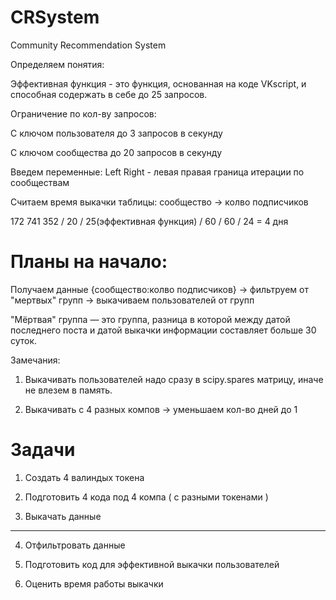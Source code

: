 # CRSystem
Community Recommendation System

Определяем понятия:

Эффективная функция - это функция, основанная на коде VKscript, и способная содержать в себе до 25 запросов.

Ограничение по кол-ву запросов:

С ключом пользователя до 3 запросов в секунду

С ключом сообщества до 20 запросов в секунду

Введем переменные:
Left Right - левая правая граница итерации по сообществам

Считаем время выкачки таблицы: сообщество -> колво подписчиков

172 741 352 / 20 / 25(эффективная функция) / 60 / 60 / 24 = 4 дня

# Планы на начало:
Получаем данные {сообщество:колво подписчиков} -> фильтруем от "мертвых" групп -> выкачиваем пользователей от групп

"Мёртвая" группа — это группа, разница в которой между датой последнего поста и датой выкачки информации составляет больше 30 суток.

Замечания:

1) Выкачивать пользователей надо сразу в scipy.spares матрицу, иначе не влезем в память.

2) Выкачивать с 4 разных компов -> уменьшаем кол-во дней до 1

# Задачи
1) Создать 4 валиндых токена

2) Подготовить 4 кода под 4 компа ( с разными токенами )

3) Выкачать данные

---------------------

4) Отфильтровать данные

5) Подготовить код для эффективной выкачки пользователей

6) Оценить время работы выкачки



